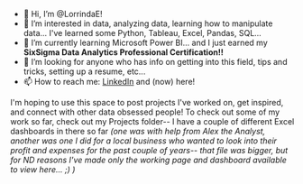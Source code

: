 - 👋 Hi, I’m @LorrindaE!
- 👀 I’m interested in data, analyzing data, learning how to manipulate data... I've learned some Python, Tableau, Excel, Pandas, SQL...
- 🌱 I’m currently learning Microsoft Power BI... and I just earned my **SixSigma Data Analytics Professional Certification!!**
- 💞️ I’m looking for anyone who has info on getting into this field, tips and tricks, setting up a resume, etc...
- 📫 How to reach me: [LinkedIn](https://www.linkedin.com/in/lorrinda-estabrook-a9aa35a/) and (now) here!

I'm hoping to use this space to post projects I've worked on, get inspired, and connect with other data obsessed people! To check out some of my work so far, check out my Projects folder-- I have a couple of different Excel dashboards in there so far _(one was with help from Alex the Analyst, another was one I did for a local business who wanted to look into their profit and expenses for the past couple of years-- that file was bigger, but for ND reasons I've made only the working page and dashboard available to view here... ;) )_
<!---
LorrindaE/LorrindaE is a ✨ special ✨ repository because its `README.md` (this file) appears on your GitHub profile.
You can click the Preview link to take a look at your changes.
--->
